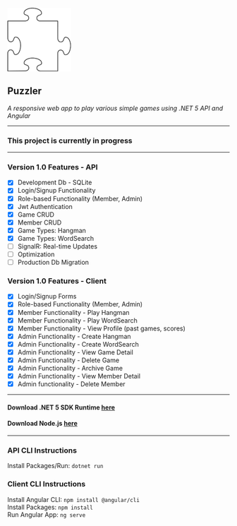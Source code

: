 ![Puzzler logo](client/src/assets/puzzlepiece.png)
## Puzzler
*A responsive web app to play various simple games using .NET 5 API and Angular*

***
### This project is currently in progress
***
### Version 1.0 Features - API

- [x] Development Db - SQLite
- [x] Login/Signup Functionality
- [x] Role-based Functionality (Member, Admin)
- [x] Jwt Authentication
- [x] Game CRUD
- [x] Member CRUD
- [x] Game Types: Hangman
- [x] Game Types: WordSearch
- [ ] SignalR: Real-time Updates
- [ ] Optimization
- [ ] Production Db Migration

### Version 1.0 Features - Client

- [x] Login/Signup Forms
- [x] Role-based Functionality (Member, Admin)
- [x] Member Functionality - Play Hangman
- [x] Member Functionality - Play WordSearch
- [x] Member Functionality - View Profile (past games, scores)
- [x] Admin Functionality - Create Hangman
- [x] Admin Functionality - Create WordSearch
- [x] Admin Functionality - View Game Detail
- [x] Admin Functionality - Delete Game
- [x] Admin Functionality - Archive Game
- [x] Admin Functionality - View Member Detail
- [x] Admin functionality - Delete Member

***
        
#### Download .NET 5 SDK Runtime [here](https://dotnet.microsoft.com/download/dotnet/5.0)
#### Download Node.js [here](https://nodejs.org/en/download/)

***
### API CLI Instructions
Install Packages/Run: `dotnet run`  

### Client CLI Instructions
Install Angular CLI: `npm install @angular/cli`   
Install Packages: `npm install`  
Run Angular App: `ng serve`

